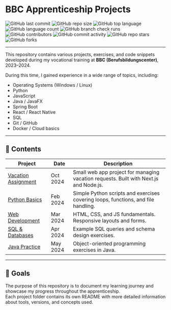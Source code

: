 # BBC Apprenticeship Projects

![GitHub last commit](https://img.shields.io/github/last-commit/FinnAlbrecht/bbc-apprenticeship)
![GitHub repo size](https://img.shields.io/github/repo-size/FinnAlbrecht/bbc-apprenticeship)
![GitHub top language](https://img.shields.io/github/languages/top/FinnAlbrecht/bbc-apprenticeship)
![GitHub language count](https://img.shields.io/github/languages/count/FinnAlbrecht/bbc-apprenticeship)
![GitHub branch check runs](https://img.shields.io/github/check-runs/FinnAlbrecht/bbc-apprenticeship/main)
![GitHub contributors](https://img.shields.io/github/contributors/FinnAlbrecht/bbc-apprenticeship)
![GitHub commit activity](https://img.shields.io/github/commit-activity/m/FinnAlbrecht/bbc-apprenticeship)
![GitHub repo stars](https://img.shields.io/github/stars/FinnAlbrecht/bbc-apprenticeship?style=social)
![GitHub forks](https://img.shields.io/github/forks/FinnAlbrecht/bbc-apprenticeship?style=social)

---

This repository contains various projects, exercises, and code snippets developed during my vocational training at **BBC (Berufsbildungscenter)**, 2023–2024.

During this time, I gained experience in a wide range of topics, including:

- Operating Systems (Windows / Linux)
- Python
- JavaScript
- Java / JavaFX
- Spring Boot
- React / React Native
- SQL
- Git / GitHub
- Docker / Cloud basics

---

## 📁 Contents

| Project | Date | Description |
|----------|------|--------------|
| [Vacation Assignment](https://github.com/FinnAlbrecht/vacationAssignment/blob/main/README.md) | Oct 2024 | Small web app project for managing vacation requests. Built with Next.js and Node.js. |
| [Python Basics](./01_python_grundlagen/README.md) | Feb 2024 | Simple Python scripts and exercises covering loops, functions, and file handling. |
| [Web Development](./02_webentwicklung/README.md) | Mar 2024 | HTML, CSS, and JS fundamentals. Responsive layouts and forms. |
| [SQL & Databases](./03_sql_datenbanken/README.md) | Apr 2024 | Example SQL queries and schema design exercises. |
| [Java Practice](./04_java_übung/README.md) | May 2024 | Object-oriented programming exercises in Java. |

---

## 🧠 Goals

The purpose of this repository is to document my learning journey and showcase my progress throughout the apprenticeship.  
Each project folder contains its own README with more detailed information about tools, versions, and concepts used.
